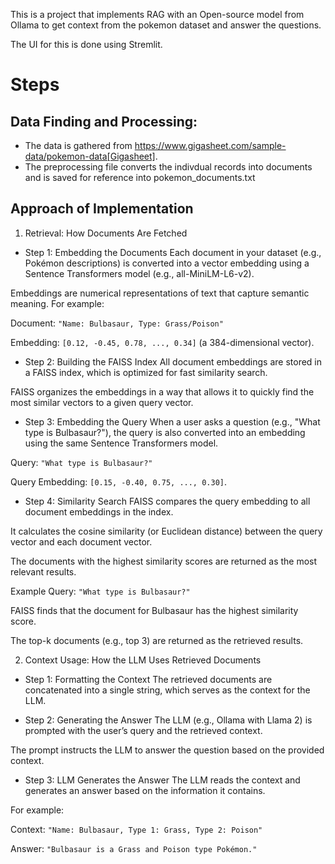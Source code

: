 This is a project that implements RAG with an Open-source model from Ollama to get context from the pokemon dataset and answer the questions.

The UI for this is done using Stremlit.

# Steps
## Data Finding and Processing:
- The data is gathered from https://www.gigasheet.com/sample-data/pokemon-data[Gigasheet].
- The preprocessing file converts the indivdual records into documents and is saved for reference into pokemon_documents.txt

## Approach of Implementation
1. Retrieval: How Documents Are Fetched
- Step 1: Embedding the Documents
Each document in your dataset (e.g., Pokémon descriptions) is converted into a vector embedding using a Sentence Transformers model (e.g., all-MiniLM-L6-v2).

Embeddings are numerical representations of text that capture semantic meaning. For example:

Document: `"Name: Bulbasaur, Type: Grass/Poison"`

Embedding: `[0.12, -0.45, 0.78, ..., 0.34]` (a 384-dimensional vector).

- Step 2: Building the FAISS Index
All document embeddings are stored in a FAISS index, which is optimized for fast similarity search.

FAISS organizes the embeddings in a way that allows it to quickly find the most similar vectors to a given query vector.

- Step 3: Embedding the Query
When a user asks a question (e.g., "What type is Bulbasaur?"), the query is also converted into an embedding using the same Sentence Transformers model.

Query: `"What type is Bulbasaur?"`

Query Embedding: `[0.15, -0.40, 0.75, ..., 0.30]`.

- Step 4: Similarity Search
FAISS compares the query embedding to all document embeddings in the index.

It calculates the cosine similarity (or Euclidean distance) between the query vector and each document vector.

The documents with the highest similarity scores are returned as the most relevant results.

Example
Query: `"What type is Bulbasaur?"`

FAISS finds that the document for Bulbasaur has the highest similarity score.

The top-k documents (e.g., top 3) are returned as the retrieved results.

2. Context Usage: How the LLM Uses Retrieved Documents
- Step 1: Formatting the Context
The retrieved documents are concatenated into a single string, which serves as the context for the LLM.

- Step 2: Generating the Answer
The LLM (e.g., Ollama with Llama 2) is prompted with the user’s query and the retrieved context.

The prompt instructs the LLM to answer the question based on the provided context.

- Step 3: LLM Generates the Answer
The LLM reads the context and generates an answer based on the information it contains.

For example:

Context: `"Name: Bulbasaur, Type 1: Grass, Type 2: Poison"`

Answer: `"Bulbasaur is a Grass and Poison type Pokémon."`